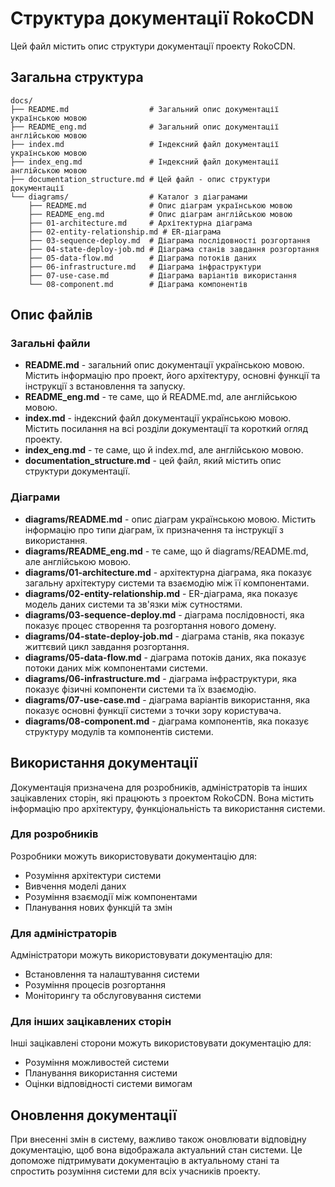 # Структура документації RokoCDN

Цей файл містить опис структури документації проекту RokoCDN.

## Загальна структура

```
docs/
├── README.md                  # Загальний опис документації українською мовою
├── README_eng.md              # Загальний опис документації англійською мовою
├── index.md                   # Індексний файл документації українською мовою
├── index_eng.md               # Індексний файл документації англійською мовою
├── documentation_structure.md # Цей файл - опис структури документації
└── diagrams/                  # Каталог з діаграмами
    ├── README.md              # Опис діаграм українською мовою
    ├── README_eng.md          # Опис діаграм англійською мовою
    ├── 01-architecture.md     # Архітектурна діаграма
    ├── 02-entity-relationship.md # ER-діаграма
    ├── 03-sequence-deploy.md  # Діаграма послідовності розгортання
    ├── 04-state-deploy-job.md # Діаграма станів завдання розгортання
    ├── 05-data-flow.md        # Діаграма потоків даних
    ├── 06-infrastructure.md   # Діаграма інфраструктури
    ├── 07-use-case.md         # Діаграма варіантів використання
    └── 08-component.md        # Діаграма компонентів
```

## Опис файлів

### Загальні файли

- **README.md** - загальний опис документації українською мовою. Містить інформацію про проект, його архітектуру, основні функції та інструкції з встановлення та запуску.
- **README_eng.md** - те саме, що й README.md, але англійською мовою.
- **index.md** - індексний файл документації українською мовою. Містить посилання на всі розділи документації та короткий огляд проекту.
- **index_eng.md** - те саме, що й index.md, але англійською мовою.
- **documentation_structure.md** - цей файл, який містить опис структури документації.

### Діаграми

- **diagrams/README.md** - опис діаграм українською мовою. Містить інформацію про типи діаграм, їх призначення та інструкції з використання.
- **diagrams/README_eng.md** - те саме, що й diagrams/README.md, але англійською мовою.
- **diagrams/01-architecture.md** - архітектурна діаграма, яка показує загальну архітектуру системи та взаємодію між її компонентами.
- **diagrams/02-entity-relationship.md** - ER-діаграма, яка показує модель даних системи та зв'язки між сутностями.
- **diagrams/03-sequence-deploy.md** - діаграма послідовності, яка показує процес створення та розгортання нового домену.
- **diagrams/04-state-deploy-job.md** - діаграма станів, яка показує життєвий цикл завдання розгортання.
- **diagrams/05-data-flow.md** - діаграма потоків даних, яка показує потоки даних між компонентами системи.
- **diagrams/06-infrastructure.md** - діаграма інфраструктури, яка показує фізичні компоненти системи та їх взаємодію.
- **diagrams/07-use-case.md** - діаграма варіантів використання, яка показує основні функції системи з точки зору користувача.
- **diagrams/08-component.md** - діаграма компонентів, яка показує структуру модулів та компонентів системи.

## Використання документації

Документація призначена для розробників, адміністраторів та інших зацікавлених сторін, які працюють з проектом RokoCDN. Вона містить інформацію про архітектуру, функціональність та використання системи.

### Для розробників

Розробники можуть використовувати документацію для:
- Розуміння архітектури системи
- Вивчення моделі даних
- Розуміння взаємодії між компонентами
- Планування нових функцій та змін

### Для адміністраторів

Адміністратори можуть використовувати документацію для:
- Встановлення та налаштування системи
- Розуміння процесів розгортання
- Моніторингу та обслуговування системи

### Для інших зацікавлених сторін

Інші зацікавлені сторони можуть використовувати документацію для:
- Розуміння можливостей системи
- Планування використання системи
- Оцінки відповідності системи вимогам

## Оновлення документації

При внесенні змін в систему, важливо також оновлювати відповідну документацію, щоб вона відображала актуальний стан системи. Це допоможе підтримувати документацію в актуальному стані та спростить розуміння системи для всіх учасників проекту.